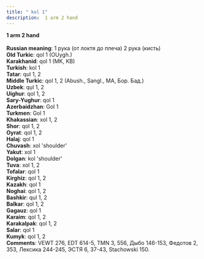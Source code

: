 ```yaml
---
title: " kol 1"
description:  1 arm 2 hand
---
```

<strong> 1 arm 2 hand</strong><br><br>
<strong>Russian meaning</strong>:  1 рука (от локтя до плеча) 2 рука (кисть)<br>
<strong>Old Turkic</strong>:  qol 1 (OUygh.)<br>
<strong>Karakhanid</strong>:  qol 1 (MK, KB)<br>
<strong>Turkish</strong>:  kol 1<br>
<strong>Tatar</strong>:  qul 1, 2<br>
<strong>Middle Turkic</strong>:  qol 1, 2 (Abush., Sangl., MA, Бор. Бад.)<br>
<strong>Uzbek</strong>:  qụl 1, 2<br>
<strong>Uighur</strong>:  qol 1, 2<br>
<strong>Sary-Yughur</strong>:  qol 1<br>
<strong>Azerbaidzhan</strong>:  Gol 1<br>
<strong>Turkmen</strong>:  Gol 1<br>
<strong>Khakassian</strong>:  xol 1, 2<br>
<strong>Shor</strong>:  qol 1, 2<br>
<strong>Oyrat</strong>:  qol 1, 2<br>
<strong>Halaj</strong>:  qol 1<br>
<strong>Chuvash</strong>:  xol 'shoulder'<br>
<strong>Yakut</strong>:  xol 1<br>
<strong>Dolgan</strong>:  kol 'shoulder'<br>
<strong>Tuva</strong>:  xol 1, 2<br>
<strong>Tofalar</strong>:  qol 1<br>
<strong>Kirghiz</strong>:  qol 1, 2<br>
<strong>Kazakh</strong>:  qol 1<br>
<strong>Noghai</strong>:  qol 1, 2<br>
<strong>Bashkir</strong>:  qul 1, 2<br>
<strong>Balkar</strong>:  qol 1, 2<br>
<strong>Gagauz</strong>:  qol 1<br>
<strong>Karaim</strong>:  qol 1, 2<br>
<strong>Karakalpak</strong>:  qol 1, 2<br>
<strong>Salar</strong>:  qol 1<br>
<strong>Kumyk</strong>:  qol 1, 2<br>
<strong>Comments</strong>:  VEWT 276, EDT 614-5, TMN 3, 556, Дыбо 146-153, Федотов 2, 353, Лексика 244-245, ЭСТЯ 6, 37-43, Stachowski 150.<br>


